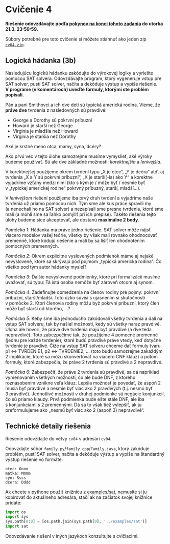 Cvičenie 4
==========

**Riešenie odovzdávajte podľa
[pokynov na konci tohoto zadania](#technické-detaily-riešenia)
do utorka 21.3. 23:59:59.**

Súbory potrebné pre toto cvičenie si môžete stiahnuť ako jeden zip
[`cv04.zip`](https://github.com/FMFI-UK-1-AIN-412/lpi/archive/cv04.zip).

## Logická hádanka (3b)

Nasledujúcu logickú hádanku zakódujte do výrokovej logiky a vyriešte pomocou
SAT solvera. Odovzdávajte program, ktorý vygeneruje vstup pre SAT solver,
pustí SAT solver, načíta a dekóduje výstup a vypíše riešenie.
**V programe (v komentároch) uveďte formuly, ktorými ste problém popísali.**

Pán a pani Smithovci a ich dve deti sú typická americká rodina. Vieme, že
**práve dve** tvrdenia z nasledovných sú pravdivé:

- George a Dorothy sú pokrvní príbuzní
- Howard je starší než George
- Virginia je mladšia než Howard
- Virginia je staršia než Dorothy

Aké je krstné meno otca, mamy, syna, dcéry?

Ako prvú vec v tejto úlohe samozrejme musíme vymyslieť, aké výroky budeme
používať. Sú ale dve základné možnosti: *korektnejšia* a *lenivejšia*.

V korektnejšej použijeme okrem tvrdení typu „X je otec“, „Y je dcéra“ atď.
aj tvrdenia „X a Y sú pokrvní príbuzní“, „X je starší(-ia) ako Y“ a korektne
vyjadríme vzťahy medzi nimi (kto s kým je / môže byť / nesmie byť
v „typickej americkej rodine“ pokrvný príbuzný, starší, mladší…).

V *lenivejšom* riešení použijeme iba prvý druh tvrdení a vyjadríme naše
tvrdenia už priamo pomocou nich. Tým sme ale kus práce spravili my
(a nenechali ho na SAT solver) a nezapísali sme presne tvrdenia, ktoré sme
mali (a mohli sme sa ľahko pomýliť pri ich prepise). Takéto riešenia tejto
úlohy budeme síce akceptovať, ale dostanú **maximálne 2 body**.

*Pomôcka 1*: Hádanka má práve jedno riešenie. SAT solver môže nájsť viacero
modelov vašej teórie, všetky by však mali rovnako ohodnocovať premenné, ktoré
kódujú riešenie a mali by sa líšiť len ohodnotením pomocných premenných.

*Pomôcka 2*: Okrem explicitne vyslovených podmienok máme aj nejaké nevyslovené,
ktoré sa skrývajú pod pojmom „typická americká rodina“. Čo všetko pod tým autor
hádanky myslel?

*Pomôcka 3*: Ďalšie nevyslovené podmienky, ktoré pri formalizácii musíme
uvažovať, sú typu: Tá istá osoba nemôže byť zároveň otcom aj synom.

*Pomôcka 4*: Zadefinujte obmedzenia na členov rodiny pre pojmy: pokrvní
príbuzní, starší/mladší. Toto úzko súvisí s ujasnením si skutočností v pomôcke 2.
Ktorí členovia rodiny môžu byž pokrvní príbuzní, ktorý člen môže byť starší od
ktorého, …?

*Pomôcka 5*: Keby sme iba jednoducho zakódovali všetky tvrdenia a dali na vstup
SAT solveru, tak by našiel možnosti, kedy sú všetky naraz pravdivé. Úloha ale
hovorí, že práve dve tvrdenia majú byť pravdivé (a dve teda nepravdivé). Toto
zabezpečíme tak, že použijeme 4 pomocné premenné (jednu pre každé tvrdenie),
ktoré budú pravdivé práve vtedy, keď dotyčné tvrdenie je pravdivé. Čiže na vstup
SAT solveru chceme dať formuly tvaru p1 ↔︎ TVRDENIE1, p2 ↔︎ TVRDENIE2, … (toto
budú samozrejme zakaždým 2 implikácie, ktoré sa môžu skonvertovať na viacero
CNF kláuz) a potom formuly, ktoré zabezpečia, že práve 2 tvrdenia sú pravdivé
a 2 nepravdivé.

*Pomôcka 6*: Zabezpečiť, že práve 2 tvrdenia sú pravdivé, sa dá napríklad vymenovaním
všetkých možností, čo ale bude DNF, z ktorého roznásobením vznikne veľa kláuz.
Lepšia možnosť je povedať, že aspoň 2 musia byť pravdivé a nesmie byť viac ako
2 pravdivých (t.j. nesmú byť 3 pravdivé). Jednotlivé možnosti v druhej podmienke
sú negácie konjunkcií, čo sú priamo klauzy. Prvá podmienka bude ešte stále DNF,
ale iba s konjunkciami s 2 premennými. Dá sa to však tiež vylepšiť, ak ju
preformulujeme ako „nesmú byť viac ako 2 (aspoň 3) nepravdivé“.

## Technické detaily riešenia

Riešenie odovzdajte do vetvy `cv04` v adresári `cv04`.

Odovzdajte súbor `family.py`/`family.cpp`/`Family.java`, ktorý zakóduje problém,
pustí SAT solver, načíta a dekóduje výstup a vypíše na štandardný výstup
riešenie vo formáte:

```
otec: Oooo
matka: Mmmm
syn: Ssss
dcera: Dddd
```

Ak chcete v pythone použiť knižnicu z [examples/sat](../examples/sat), nemusíte
si ju kopírovať do aktuálneho adresára, stačí ak na začiatok svojej knižnice
pridáte:
```python
import os
import sys
sys.path[0:0] = [os.path.join(sys.path[0], '../examples/sat')]
import sat
```

Odovzdávanie riešení v iných jazykoch konzultujte s cvičiacimi.
